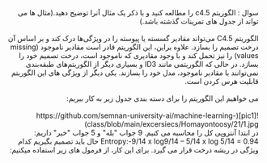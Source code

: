 <div dir="rtl">
سوال : الگوریتم c4.5 را مطالعه کنید و با ذکر یک مثال آنرا توضیح دهید.(مثال ها می تواند از جدول های تمرینات گذشته باشد.)
</div>
<br/>
<div dir="rtl">
الگوریتم C4.5 می‌تواند مقادیر گسسته یا پیوسته را در ویژگی‌ها درک کند و بر اساس آن درخت تصمیم را بسازد.
علاوه براین، این الگوریتم قادر است مقادیر ناموجود  (missing values) را نیز تحمل کند و با وجود مقادیری که ناموجود است، درخت تصمیم خود را بسازد. در حالی که الگوریتمی مانند ID3 و بسیاری دیگر از الگوریتم‌های طبقه‌بندی نمی‌توانند با مقادیر ناموجود، مدل خود را بسازند.
یکی دیگر از ویژگی های این الگوریتم قابلیت هرس کردن است.
<div/>
<br/>
<div dir="rtl">  
می خواهیم این الگوریتم را برای دسته بندی جدول زیر به کار ببریم:
<div/>
<br/>
![pic1](https://github.com/semnan-university-ai/machine-learning-class/blob/main/excersiecs/Homayontoosy/21/1.jpg)

<br/>
<div dir="rtl">
در ابتدا آنتروپی کل را محاسبه می کنیم. 9 جواب "بله" و 5 جواب "خیر" داریم:
Entropy:-9/14 x log9/14 – 5/14 x log 5/14 = 0.94
حال باید تصمیم بگیریم کدام ویژگی در ریشه درخت قرار می گیرد. برای این کار، از فرمول های زیر استفاده میکنیم:
<div/>
  
  
